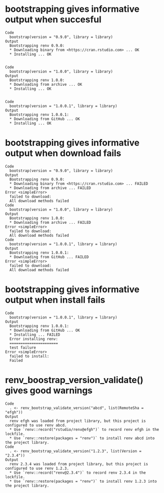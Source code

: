 # bootstrapping gives informative output when succesful

    Code
      bootstrap(version = "0.9.0", library = library)
    Output
      Bootstrapping renv 0.9.0:
      * Downloading binary from <https://cran.rstudio.com> ... OK
      * Installing ... OK
      
      
    Code
      bootstrap(version = "1.0.0", library = library)
    Output
      Bootstrapping renv 1.0.0:
      * Downloading from archive ... OK
      * Installing ... OK
      
      
    Code
      bootstrap(version = "1.0.0.1", library = library)
    Output
      Bootstrapping renv 1.0.0.1:
      * Downloading from GitHub ... OK
      * Installing ... OK
      
      

# bootstrapping gives informative output when download fails

    Code
      bootstrap(version = "0.9.0", library = library)
    Output
      Bootstrapping renv 0.9.0:
      * Downloading binary from <https://cran.rstudio.com> ... FAILED
      * Downloading from archive ... FAILED
    Error <simpleError>
      failed to download:
      All download methods failed
    Code
      bootstrap(version = "1.0.0", library = library)
    Output
      Bootstrapping renv 1.0.0:
      * Downloading from archive ... FAILED
    Error <simpleError>
      failed to download:
      All download methods failed
    Code
      bootstrap(version = "1.0.0.1", library = library)
    Output
      Bootstrapping renv 1.0.0.1:
      * Downloading from GitHub ... FAILED
    Error <simpleError>
      failed to download:
      All download methods failed

# bootstrapping gives informative output when install fails

    Code
      bootstrap(version = "1.0.0.1", library = library)
    Output
      Bootstrapping renv 1.0.0.1:
      * Downloading from GitHub ... OK
      * Installing ... FAILED
      Error installing renv:
      ======================
      test failure
    Error <simpleError>
      failed to install:
      Failed

# renv_boostrap_version_validate() gives good warnings

    Code
      . <- renv_bootstrap_validate_version("abcd", list(RemoteSha = "efgh"))
    Output
      renv efgh was loaded from project library, but this project is configured to use renv abcd.
      * Use `renv::record("rstudio/renv@efgh")` to record renv efgh in the lockfile.
      * Use `renv::restore(packages = "renv")` to install renv abcd into the project library.
    Code
      . <- renv_bootstrap_validate_version("1.2.3", list(Version = "2.3.4"))
    Output
      renv 2.3.4 was loaded from project library, but this project is configured to use renv 1.2.3.
      * Use `renv::record("renv@2.3.4")` to record renv 2.3.4 in the lockfile.
      * Use `renv::restore(packages = "renv")` to install renv 1.2.3 into the project library.

